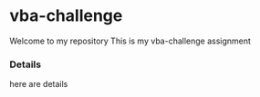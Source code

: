 # vba-challenge

Welcome to my repository
This is my vba-challenge assignment
### Details
here are details